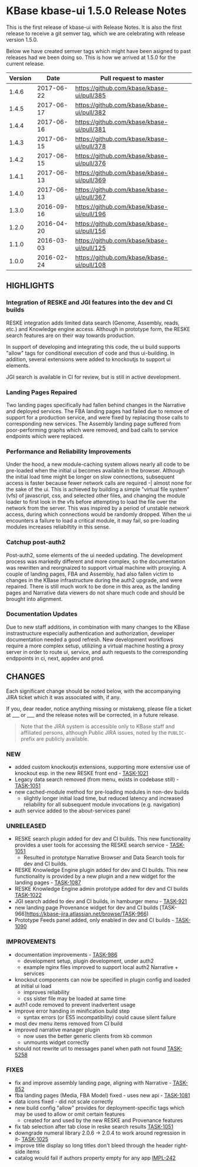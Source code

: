 # KBase kbase-ui 1.5.0 Release Notes

This is the first release of kbase-ui with Release Notes. It is also the first release to receive a git semver tag, which we are celebrating with release version 1.5.0.

Below we have created semver tags which might have been asigned to past releases had we been doing so. This is how we arrived at 1.5.0 for the current release.

| Version | Date       | Pull request to master                     |
|---------|------------|--------------------------------------------|
| 1.4.6   | 2017-06-22 | https://github.com/kbase/kbase-ui/pull/385 |
| 1.4.5   | 2017-06-17 | https://github.com/kbase/kbase-ui/pull/382 |
| 1.4.4   | 2017-06-16 | https://github.com/kbase/kbase-ui/pull/381 |
| 1.4.3   | 2017-06-15 | https://github.com/kbase/kbase-ui/pull/378 |
| 1.4.2   | 2017-06-15 | https://github.com/kbase/kbase-ui/pull/376 |
| 1.4.1   | 2017-06-13 | https://github.com/kbase/kbase-ui/pull/369 |
| 1.4.0   | 2017-06-13 | https://github.com/kbase/kbase-ui/pull/367 |
| 1.3.0   | 2016-09-16 | https://github.com/kbase/kbase-ui/pull/196 |
| 1.2.0   | 2016-04-20 | https://github.com/kbase/kbase-ui/pull/156 |
| 1.1.0   | 2016-03-03 | https://github.com/kbase/kbase-ui/pull/125 |
| 1.0.0   | 2016-02-24 | https://github.com/kbase/kbase-ui/pull/108 |

## HIGHLIGHTS

### Integration of RESKE and JGI features into the dev and CI builds

RESKE integration adds limited data search (Genome, Assembly, reads, etc.) and Knowledge engine access. Although in prototype form, the RESKE search features are on their way towards production.

In support of developing and integrating this code, the ui build supports "allow" tags for conditional execution of code and thus ui-building. In addition, several extensions were added to knockoutjs to support ui elements.

JGI search is available in CI for review, but is still in active development.

### Landing Pages Repaired

Two landing pages specifically had fallen behind changes in the Narrative and deployed services. The FBA landing pages had failed due to remove of support for a production service, and were fixed by replacing those calls to corresponding new services. The Assembly landing page suffered from poor-performing graphs which were removed, and bad calls to service endpoints which were replaced.

### Performance and Reliability Improvements

Under the hood, a new module-caching system allows nearly all code to be pre-loaded when the initial ui becomes available in the browser. Although the initial load time might be longer on slow connections, subsequent access is faster because fewer network calls are required -| almost none for the sake of the ui. This is achieved by building a simple "virtual file system" (vfs) of javascript, css, and selected other files, and changing the module loader to first look in the vfs before attempting to load the file over the network from the server. This was inspired by a period of unstable network access, during which connections would be randomly dropped. When the ui encounters a failure to load a critical module, it may fail, so pre-loading modules increases reliabiltity in this sense.

### Catchup post-auth2

Post-auth2, some elements of the ui needed updating. The development process was markedly different and more complex, so the documentation was rewritten and reorgnaized to support virtual machine with proxying. A couple of landing pages, FBA and Assembly, had also fallen victim to changes in the KBase infrastructure during the auth2 upgrade, and were repaired. There is still much work to be done in this area, as the landing pages and Narrative data viewers do not share much code and should be brought into alignment.

### Documentation Updates

Due to new staff additions, in combination with many changes to the KBase instrastructure especially authentication and authorization, developer documentation needed a good refresh. New development workflows require a more complex setup, utiliziing a virtual machine hosting a proxy server in order to route ui, service, and auth requests to the corresponding endppoints in ci, next, appdev and prod.

## CHANGES

Each significant change should be noted below, with the accompanying JIRA ticket which it was associated with, if any.

If you, dear reader, notice anything missing or mistakeng, please file a ticket at ___ or ___ and the release notes will be corrected, in a future release.

> Note that the JIRA system is accessible only to KBase staff and affiliated persons, although Public JIRA issues, noted by the ```PUBLIC-``` prefix are publicly available.

### NEW
- added custom knockoutjs extensions, supporting more extensive use of knockout esp. in the new RESKE front end - [TASK-1021](https://kbase-jira.atlassian.net/browse/TASK-1021)
- Legacy data search removed (from menu, exists in codebase still) - [TASK-1051](https://kbase-jira.atlassian.net/browse/TASK-1051)
- new cached-module method for pre-loading modules in non-dev builds
  - slightly longer initial load time, but reduced latency and increased reliability
    for all subsequent module invocations (e.g. navigation)
- auth service added to the about-services panel

### UNRELEASED
- RESKE search plugin added for dev and CI builds. This new functionality provides a user tools for accessing the RESKE search service - [TASK-1051](https://kbase-jira.atlassian.net/browse/TASK-1051)
  - Resulted in prototype Narrative Browser and Data Search tools for dev and CI builds.
- RESKE Knowledge Engine plugin added for dev and CI builds. This new functionality is provided by a new plugin and a new widget for the landing pages - [TASK-1087](https://kbase-jira.atlassian.net/browse/TASK-1087)
- RESKE Knowledge Engine admin prototype added for dev and CI builds [TASK-1022](https://kbase-jira.atlassian.net/browse/TASK-1022)
- JGI search added to dev and CI builds, in hamburger menu - [TASK-921](https://kbase-jira.atlassian.net/browse/TASK-921)
- new landing page Provenance widget for dev and CI builds [TASK-966]https://kbase-jira.atlassian.net/browse/TASK-966)
- Prototype Feeds panel added, only enabled in dev and CI builds - [TASK-1090](https://kbase-jira.atlassian.net/browse/TASK-1090)

### IMPROVEMENTS
- documentation improvements - [TASK-986](https://kbase-jira.atlassian.net/browse/TASK-986)
  - development setup, plugin development, under auth2
  - example nginx files improved to support local auth2 Narrative + services
- knockout components can now be specified in plugin config and loaded at initial ui load
  - improves reliability
  - css sister file may be loaded at same time
- auth1 code removed to prevent inadvertent usage
- improve error handing in minification build step
  - syntax errors (or ES5 incompatibility) could cause silent failure
- most dev menu items removed from CI build
- improved narrative manager plugin
  - now uses the better generic clients from kb common
  - unmounts widget correctly
- should not rewrite url to messages panel when path not found [TASK-5258](https://kbase-jira.atlassian.net/browse/KBASE-5358)

### FIXES

- fix and improve assembly landing page, aligning with Narrative - [TASK-852](https://kbase-jira.atlassian.net/browse/TASK-852)
- fba landing pages (Media, FBA Model) fixed - uses new api - [TASK-1081](https://kbase-jira.atlassian.net/browse/TASK-1081)
- data icons fixed - did not scale correctly
- new build config "allow" provides for deployment-specific tags which may
  be used to allow or omit certain features
  - created for and used by the new RESKE and Provenance features
- fix tab selection after tab close in reske search results [TASK-1051](https://kbase-jira.atlassian.net/browse/TASK-1051)
- downgrade numeral library 2.0.6 -> 2.0.4 to work around regression in it- [TASK-1025](https://kbase-jira.atlassian.net/browse/TASK-1025)
- improve title display so long titles don't bleed through the header right-side items 
- catalog would fail if authors property empty for any app [IMPL-242](https://kbase-jira.atlassian.net/browse/IMPL-242)